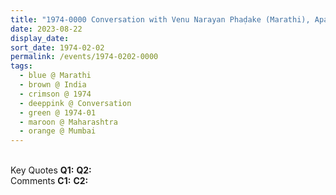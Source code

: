 ```yaml
---
title: "1974-0000 Conversation with Venu Narayan Phaḍake (Marathi), Apartment of Mrs. Kalpana Srivastava, 4th Floor, Gurudev Cooperative Housing Society, Prabhadevi Sea Face, Mumbai, Maharashtra, India (other year 1973)"
date: 2023-08-22
display_date: 
sort_date: 1974-02-02
permalink: /events/1974-0202-0000
tags:
  - blue @ Marathi
  - brown @ India
  - crimson @ 1974
  - deeppink @ Conversation
  - green @ 1974-01
  - maroon @ Maharashtra
  - orange @ Mumbai
---
```


<br>

<wave-list>
  <list-title color="DarkSeaGreen" width="55">Key Quotes</list-title>
  <list-item color="BlanchedAlmond" width="280"><b>Q1:</b> <i></i></list-item>
  <list-item color="Lavender" width="280"><b>Q2:</b> <i></i></list-item>
</wave-list>

<br>

<wave-list>
  <list-title color="DarkSeaGreen" width="55">Comments</list-title>
  <list-item color="BlanchedAlmond" width="280"><b>C1:</b> <i></i></list-item>
  <list-item color="Lavender" width="280"><b>C2:</b> <i></i></list-item>
</wave-list>